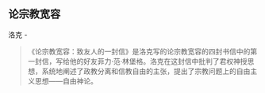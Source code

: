 ## 论宗教宽容

洛克  -  

> 《论宗教宽容：致友人的一封信》是洛克写的论宗教宽容的四封书信中的第一封信，写给他的好友菲力·范·林堡格。洛克在这封信中批判了君权神授思想，系统地阐述了政教分离和信教自由的主张，提出了宗教问题上的自由主义思想——自由神论。
